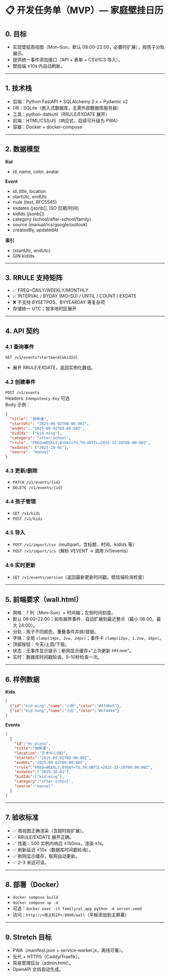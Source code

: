 # 📋 开发任务单（MVP）— 家庭壁挂日历

## 0. 目标
- 实现壁挂周视图（Mon–Sun，默认 08:00–22:00，必要时扩展），按孩子分轨展示。  
- 提供统一事件添加接口（API + 表单 + CSV/ICS 导入）。  
- 壁挂端 ≤10s 内自动刷新。  

---

## 1. 技术栈
- 后端：Python FastAPI + SQLAlchemy 2.x + Pydantic v2  
- DB：SQLite（嵌入式数据库，无需外部数据库服务器）  
- 工具：python-dateutil（RRULE/EXDATE 展开）  
- 前端：HTML/CSS/JS（响应式，后续可升级为 PWA）
- 容器：Docker + docker-compose

---

## 2. 数据模型

**Kid**
- id, name, color, avatar  

**Event**
- id, title, location  
- startUtc, endUtc  
- rrule (text, RFC5545)  
- exdates (jsonb[], ISO 日期/时间)  
- kidIds (jsonb[])  
- category (school/after-school/family)  
- source (manual/ics/google/outlook)  
- createdBy, updatedAt  

**索引**
- (startUtc, endUtc)  
- GIN kidIds  

---

## 3. RRULE 支持矩阵
- ✅ FREQ=DAILY/WEEKLY/MONTHLY  
- ✅ INTERVAL / BYDAY (MO–SU) / UNTIL / COUNT / EXDATE  
- ❌ 不支持 BYSETPOS、BYYEARDAY 等复杂项  
- 存储统一 UTC；按本地时区展开  

---

## 4. API 契约

### 4.1 查询事件
`GET /v1/events?start&end[&kidId]`  
- 展开 RRULE/EXDATE，返回实例化数组。  

### 4.2 创建事件
`POST /v1/events`  
Headers: `Idempotency-Key` 可选  
Body 示例：
```json
{
  "title": "钢琴课",
  "startUtc": "2025-09-02T08:00:00Z",
  "endUtc": "2025-09-02T09:00:00Z",
  "kidIds": ["kid-ming"],
  "category": "after-school",
  "rrule": "FREQ=WEEKLY;BYDAY=TU,TH;UNTIL=2025-12-20T00:00:00Z",
  "exdates": ["2025-10-01"],
  "source": "manual"
}
```

### 4.3 更新/删除
- `PATCH /v1/events/{id}`  
- `DELETE /v1/events/{id}`  

### 4.4 孩子管理
- `GET /v1/kids`  
- `POST /v1/kids`  

### 4.5 导入
- `POST /v1/import/csv`（multipart，含标题、时间、kidIds 等）  
- `POST /v1/import/ics`（解析 VEVENT → 调用 /v1/events）  

### 4.6 实时更新
- `GET /v1/events/version`（返回最新更新时间戳，壁挂端轮询检查）  

---

## 5. 前端要求（wall.html）
- 网格：7 列（Mon–Sun）× 时间轴；左侧时间刻度。  
- 默认 08:00–22:00；如有越界事件，自动扩展到最近整点（最小 06:00，最大 24:00）。  
- 分轨：孩子不同颜色，重叠事件并排/错层。  
- 字体：全局 `clamp(14px, 2vw, 24px)`；事件卡 `clamp(12px, 1.2vw, 18px)`。  
- 顶部按钮：今天/上周/下周。  
- 状态：无事件显示提示；断网显示缓存+“上次更新 HH:mm”。  
- 实时：数据库时间戳轮询，5–10秒检查一次。  

---

## 6. 样例数据

**Kids**
```json
[
  {"id":"kid-ming","name":"小明","color":"#4f46e5"},
  {"id":"kid-hong","name":"小红","color":"#ef4444"}
]
```

**Events**
```json
[
  {
    "id":"ev_piano",
    "title":"钢琴课",
    "location":"艺术中心302",
    "startUtc":"2025-09-02T08:00:00Z",
    "endUtc":"2025-09-02T09:00:00Z",
    "rrule":"FREQ=WEEKLY;BYDAY=TU,TH;UNTIL=2025-12-20T00:00:00Z",
    "exdates":["2025-10-01"],
    "kidIds":["kid-ming"],
    "category":"after-school",
    "source":"manual"
  }
]
```

---

## 7. 验收标准
- ✅ 周视图正确渲染（含超时段扩展）。  
- ✅ RRULE/EXDATE 展开正确。  
- ✅ 性能：500 实例内响应 ≤150ms，渲染 ≤1s。  
- ✅ 刷新延迟 ≤10s（数据库时间戳轮询）。  
- ✅ 断网显示缓存，联网自动更新。  
- ✅ 2–3 米远可读。  

---

## 8. 部署（Docker）
- `docker compose build`  
- `docker compose up -d`  
- 可选：`docker exec -it familycal_app python -m server.seed`  
- 访问：`http://<宿主机IP>:8000/wall`（平板添加到主屏幕）

---

## 9. Stretch 目标
- PWA（manifest.json + service-worker.js，离线可看）。  
- 反代 + HTTPS（Caddy/Traefik）。  
- 简易管理后台（admin.html）。  
- OpenAPI 文档自动生成。  
